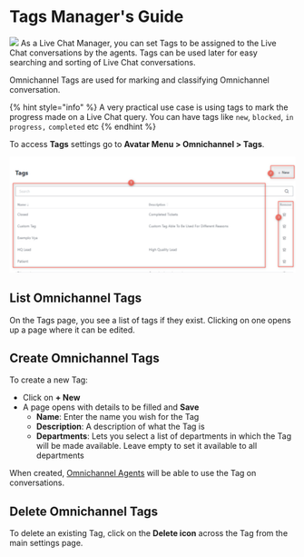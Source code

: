 # Tags Manager's Guide

![](<../../.gitbook/assets/2021-06-10\_22-31-38 (3) (3) (3) (3) (3) (3) (3) (3) (3) (2) (3) (1) (1) (1) (12) (10) (10).jpg>) As a Live Chat Manager, you can set Tags to be assigned to the Live Chat conversations by the agents. Tags can be used later for easy searching and sorting of Live Chat conversations.

Omnichannel Tags are used for marking and classifying Omnichannel conversation.

{% hint style="info" %}
A very practical use case is using tags to mark the progress made on a Live Chat query. You can have tags like `new`, `blocked`, `in progress,` `completed` etc
{% endhint %}

To access **Tags** settings go to **Avatar Menu > Omnichannel > Tags**.

![Omnichannel Tags settings](<../../.gitbook/assets/Omnichannel Tags settings>)

## List Omnichannel Tags

On the Tags page, you see a list of tags if they exist. Clicking on one opens up a page where it can be edited.

## Create Omnichannel Tags

To create a new Tag:

* Click on **+ New**
* A page opens with details to be filled and **Save**
  * **Name**: Enter the name you wish for the Tag
  * **Description**: A description of what the Tag is
  * **Departments**: Lets you select a list of departments in which the Tag will be made available. Leave empty to set it available to all departments

When created, [Omnichannel Agents](agents.md) will be able to use the Tag on conversations.

## Delete Omnichannel Tags

To delete an existing Tag, click on the **Delete icon** across the Tag from the main settings page.

